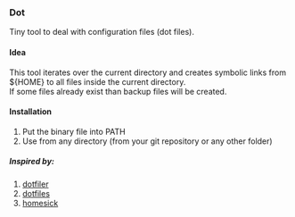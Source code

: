 ###  Dot

Tiny tool to deal with configuration files (dot files).

#### Idea
This tool iterates over the current directory and creates symbolic links from ${HOME} to all files inside the current directory.  
If some files already exist than backup files will be created.  

#### Installation
1. Put the binary file into PATH
2. Use from any directory (from your git repository or any other folder)

##### Inspired by:  
1. [dotfiler](https://github.com/svetlyak40wt/dotfiler)
2. [dotfiles](https://github.com/holman/dotfiles)
3. [homesick](https://github.com/technicalpickles/homesick)

